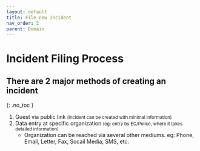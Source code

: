 ```yaml
---
layout: default
title: File new Incident
nav_order: 2
parent: Domain
---
```



# Incident Filing Process 

## There are 2 major methods of creating an incident
{: .no_toc }
1. Guest via public link <small>(incident can be created with minimal information)</small>
2. Data entry at specific organization <small>(eg: entry by EC/Police, where it takes detailed information)</small>
    - Organization can be reached via several other mediums. eg: Phone, Email, Letter, Fax, Socail Media, SMS, etc.